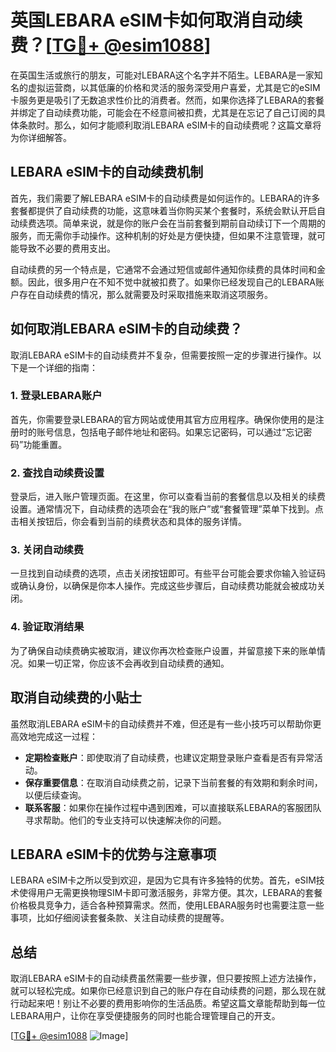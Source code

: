 # 英国LEBARA eSIM卡如何取消自动续费？[[TG💪+ @esim1088](https://t.me/s/esim1088)]

在英国生活或旅行的朋友，可能对LEBARA这个名字并不陌生。LEBARA是一家知名的虚拟运营商，以其低廉的价格和灵活的服务深受用户喜爱，尤其是它的eSIM卡服务更是吸引了无数追求性价比的消费者。然而，如果你选择了LEBARA的套餐并绑定了自动续费功能，可能会在不经意间被扣费，尤其是在忘记了自己订阅的具体条款时。那么，如何才能顺利取消LEBARA eSIM卡的自动续费呢？这篇文章将为你详细解答。

## LEBARA eSIM卡的自动续费机制

首先，我们需要了解LEBARA eSIM卡的自动续费是如何运作的。LEBARA的许多套餐都提供了自动续费的功能，这意味着当你购买某个套餐时，系统会默认开启自动续费选项。简单来说，就是你的账户会在当前套餐到期前自动续订下一个周期的服务，而无需你手动操作。这种机制的好处是方便快捷，但如果不注意管理，就可能导致不必要的费用支出。

自动续费的另一个特点是，它通常不会通过短信或邮件通知你续费的具体时间和金额。因此，很多用户在不知不觉中就被扣费了。如果你已经发现自己的LEBARA账户存在自动续费的情况，那么就需要及时采取措施来取消这项服务。

## 如何取消LEBARA eSIM卡的自动续费？

取消LEBARA eSIM卡的自动续费并不复杂，但需要按照一定的步骤进行操作。以下是一个详细的指南：

### 1. 登录LEBARA账户

首先，你需要登录LEBARA的官方网站或使用其官方应用程序。确保你使用的是注册时的账号信息，包括电子邮件地址和密码。如果忘记密码，可以通过“忘记密码”功能重置。

### 2. 查找自动续费设置

登录后，进入账户管理页面。在这里，你可以查看当前的套餐信息以及相关的续费设置。通常情况下，自动续费的选项会在“我的账户”或“套餐管理”菜单下找到。点击相关按钮后，你会看到当前的续费状态和具体的服务详情。

### 3. 关闭自动续费

一旦找到自动续费的选项，点击关闭按钮即可。有些平台可能会要求你输入验证码或确认身份，以确保是你本人操作。完成这些步骤后，自动续费功能就会被成功关闭。

### 4. 验证取消结果

为了确保自动续费确实被取消，建议你再次检查账户设置，并留意接下来的账单情况。如果一切正常，你应该不会再收到自动续费的通知。

## 取消自动续费的小贴士

虽然取消LEBARA eSIM卡的自动续费并不难，但还是有一些小技巧可以帮助你更高效地完成这一过程：

- **定期检查账户**：即使取消了自动续费，也建议定期登录账户查看是否有异常活动。
- **保存重要信息**：在取消自动续费之前，记录下当前套餐的有效期和剩余时间，以便后续查询。
- **联系客服**：如果你在操作过程中遇到困难，可以直接联系LEBARA的客服团队寻求帮助。他们的专业支持可以快速解决你的问题。

## LEBARA eSIM卡的优势与注意事项

LEBARA eSIM卡之所以受到欢迎，是因为它具有许多独特的优势。首先，eSIM技术使得用户无需更换物理SIM卡即可激活服务，非常方便。其次，LEBARA的套餐价格极具竞争力，适合各种预算需求。然而，使用LEBARA服务时也需要注意一些事项，比如仔细阅读套餐条款、关注自动续费的提醒等。

## 总结

取消LEBARA eSIM卡的自动续费虽然需要一些步骤，但只要按照上述方法操作，就可以轻松完成。如果你已经意识到自己的账户存在自动续费的问题，那么现在就行动起来吧！别让不必要的费用影响你的生活品质。希望这篇文章能帮助到每一位LEBARA用户，让你在享受便捷服务的同时也能合理管理自己的开支。

[[TG💪+ @esim1088](https://t.me/s/esim1088) ![Image](https://i.postimg.cc/4NQfJmqS/Snipaste-2025-05-13-00-14-12.png)]